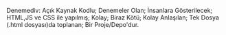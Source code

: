 Denemediv:
Açık Kaynak Kodlu;
Denemeler Olan;
İnsanlara Gösterilecek;
HTML,JS ve CSS ile yapılmış;
Kolay;
Biraz Kötü;
Kolay Anlaşılan;
Tek Dosya (.html dosyası)da toplanan;
Bir Proje/Depo'dur.
